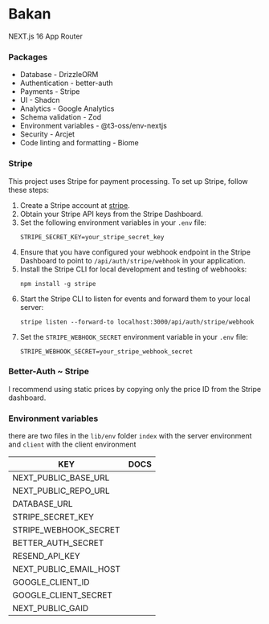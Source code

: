 # Bakan
NEXT.js 16 App Router

### Packages

* Database - DrizzleORM
* Authentication - better-auth
* Payments - Stripe
* UI - Shadcn
* Analytics - Google Analytics
* Schema validation - Zod
* Environment variables - @t3-oss/env-nextjs
* Security - Arcjet
* Code linting and formatting - Biome

### Stripe

This project uses Stripe for payment processing. To set up Stripe, follow these steps:

1. Create a Stripe account at [stripe](https://stripe.com).
2. Obtain your Stripe API keys from the Stripe Dashboard.
3. Set the following environment variables in your `.env` file:
   ```
   STRIPE_SECRET_KEY=your_stripe_secret_key
   ```
4. Ensure that you have configured your webhook endpoint in the Stripe Dashboard to point to `/api/auth/stripe/webhook` in your application.
5. Install the Stripe CLI for local development and testing of webhooks:
   ```
   npm install -g stripe
   ```
6. Start the Stripe CLI to listen for events and forward them to your local server:
   ```
   stripe listen --forward-to localhost:3000/api/auth/stripe/webhook
   ```
7. Set the `STRIPE_WEBHOOK_SECRET` environment variable in your `.env` file:
   ```
   STRIPE_WEBHOOK_SECRET=your_stripe_webhook_secret
   ```

### Better-Auth ~ Stripe

I recommend using static prices by copying only the price ID from the Stripe dashboard.

### Environment variables

there are two files in the `lib/env` folder `index` with the server environment and `client` with the client environment

| KEY | DOCS |
| --- | --- |
| NEXT_PUBLIC_BASE_URL | |
| NEXT_PUBLIC_REPO_URL | |
| DATABASE_URL | |
| STRIPE_SECRET_KEY | |
| STRIPE_WEBHOOK_SECRET | |
| BETTER_AUTH_SECRET | |
| RESEND_API_KEY | |
| NEXT_PUBLIC_EMAIL_HOST | |
| GOOGLE_CLIENT_ID | |
| GOOGLE_CLIENT_SECRET | |
| NEXT_PUBLIC_GAID | |
